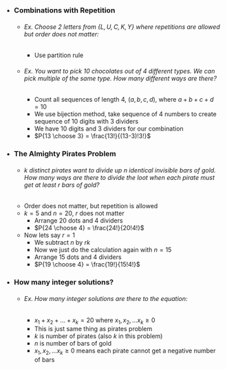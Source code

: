 - ### Combinations with Repetition
	- ###### Ex. Choose $2$ letters from $\{L,U,C,K,Y\}$ where repetitions are allowed but order does not matter:
		- Use partition rule 
	- ###### Ex. You want to pick $10$ chocolates out of $4$ different types. We can pick multiple of the same type. How many different ways are there?
		- Count all sequences of length $4$, $(a,b,c,d)$, where $a+b+c+d = 10$
		- We use bijection method, take sequence of $4$ numbers to create sequence of $10$ digits with $3$ dividers
		- We have $10$ digits and $3$ dividers for our combination
		- $P{13 \choose 3} = \frac{13!}{(13-3)!3!}$
- ### The Almighty Pirates Problem
	 - ###### $k$ distinct pirates want to divide up $n$ identical invisible bars of gold. How many ways are there to divide the loot when each pirate must get at least $r$ bars of gold?
	 - Order does not matter, but repetition is allowed
	 - $k=5$ and $n=20$, $r$ does not matter
		 - Arrange $20$ dots and $4$ dividers
		 - $P{24 \choose 4} = \frac{24!}{20!4!}$
	- Now lets say $r=1$
		- We subtract $n$ by $rk$
		- Now we just do the calculation again with $n=15$
		- Arrange $15$ dots and $4$ dividers
		 - $P{19 \choose 4} = \frac{19!}{15!4!}$

- ### How many integer solutions?
	- ###### Ex. How many integer solutions are there to the equation:
		- $x_1+x_2+\dots+x_k=20$ where $x_1,x_2,\dots x_k\ge0$
		- This is just same thing as pirates problem
		- $k$ is number of pirates (also $k$ in this problem)
		- $n$ is number of bars of gold
		- $x_1,x_2,\dots x_k\ge0$ means each pirate cannot get a negative number of bars